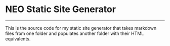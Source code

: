 # NEO Static Site Generator

---

This is the source code for my static site generator that takes markdown files from one folder and populates another folder with their HTML equivalents.
